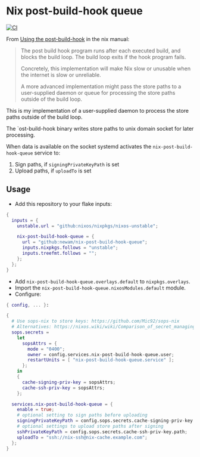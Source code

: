 # Nix post-build-hook queue

[![CI](https://github.com/newAM/nix-post-build-hook-queue/workflows/CI/badge.svg)](https://github.com/newAM/nix-post-build-hook-queue/actions)

From [Using the post-build-hook] in the nix manual:

> The post build hook program runs after each executed build, and blocks the build loop. The build loop exits if the hook program fails.
>
> Concretely, this implementation will make Nix slow or unusable when the internet is slow or unreliable.
>
> A more advanced implementation might pass the store paths to a user-supplied daemon or queue for processing the store paths outside of the build loop.

This is my implementation of a user-supplied daemon to process the store paths outside of the build loop.

The `ost-build-hook binary writes store paths to unix domain socket for later processing.

When data is available on the socket systemd activates the `nix-post-build-hook-queue` service to:

1. Sign paths, if `signingPrivateKeyPath` is set
2. Upload paths, if `uploadTo` is set

## Usage

- Add this repository to your flake inputs:

```nix
{
  inputs = {
    unstable.url = "github:nixos/nixpkgs/nixos-unstable";

    nix-post-build-hook-queue = {
      url = "github:newam/nix-post-build-hook-queue";
      inputs.nixpkgs.follows = "unstable";
      inputs.treefmt.follows = "";
    };
  };
}
```

- Add `nix-post-build-hook-queue.overlays.default` to `nixpkgs.overlays`.
- Import the `nix-post-build-hook-queue.nixosModules.default` module.
- Configure:

```nix
{ config, ... }:

{
  # Use sops-nix to store keys: https://github.com/Mic92/sops-nix
  # Alternatives: https://nixos.wiki/wiki/Comparison_of_secret_managing_schemes
  sops.secrets =
    let
      sopsAttrs = {
        mode = "0400";
        owner = config.services.nix-post-build-hook-queue.user;
        restartUnits = [ "nix-post-build-hook-queue.service" ];
      };
    in
    {
      cache-signing-priv-key = sopsAttrs;
      cache-ssh-priv-key = sopsAttrs;
    };

  services.nix-post-build-hook-queue = {
    enable = true;
    # optional setting to sign paths before uploading
    signingPrivateKeyPath = config.sops.secrets.cache-signing-priv-key.path;
    # optional settings to upload store paths after signing
    sshPrivateKeyPath = config.sops.secrets.cache-ssh-priv-key.path;
    uploadTo = "ssh://nix-ssh@nix-cache.example.com";
  };
}
```

[Using the post-build-hook]: https://nixos.org/manual/nix/stable/advanced-topics/post-build-hook.html#implementation-caveats
